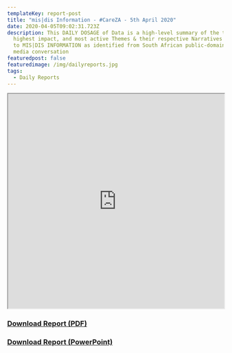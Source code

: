 ```yaml
---
templateKey: report-post
title: "mis|dis Information - #CareZA - 5th April 2020"
date: 2020-04-05T09:02:31.723Z
description: This DAILY DOSAGE of Data is a high-level summary of the trending,
  highest impact, and most active Themes & their respective Narratives related
  to MIS|DIS INFORMATION as identified from South African public-domain social
  media conversation
featuredpost: false
featuredimage: /img/dailyreports.jpg
tags:
  - Daily Reports
---
```

<iframe src="https://drive.google.com/file/d/1vSTVmnP7yXLR-kSctyA1e6dLZecSG1bA/preview" width="100%" height="500"></iframe>
<a href="https://drive.google.com/u/0/uc?id=1vSTVmnP7yXLR-kSctyA1e6dLZecSG1bA&export=download" target="blank"><h3><strong>Download Report (PDF)</h3></strong></a>
<a href="https://docs.google.com/presentation/d/1Goc-gdkuh9S_idBH7srV34Hif6s5ZEZ_xTpuABUPXCY/edit?usp=sharing"><strong><h3>Download Report (PowerPoint)</h3></strong></a>